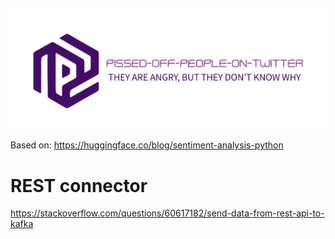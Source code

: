 ![pissed-off-people-on-twitter](./doc/img/twitter-logo-transformed.png "pissed-off-people-on-twitter")

Based on: https://huggingface.co/blog/sentiment-analysis-python

# REST connector

https://stackoverflow.com/questions/60617182/send-data-from-rest-api-to-kafka